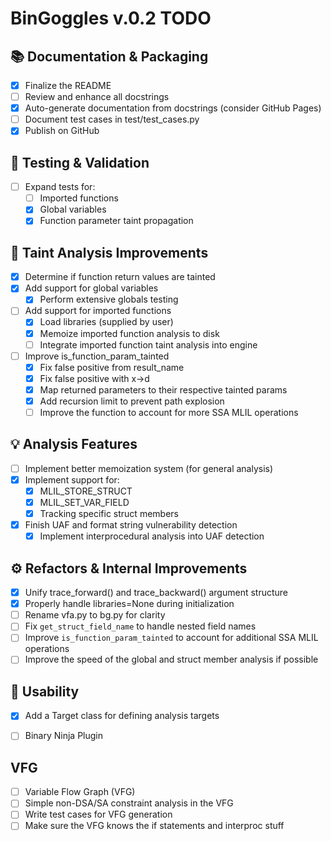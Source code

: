 # BinGoggles v.0.2 TODO

## 📚 Documentation & Packaging
- [x] Finalize the README
- [ ] Review and enhance all docstrings
- [X] Auto-generate documentation from docstrings (consider GitHub Pages)
- [ ] Document test cases in test/test_cases.py
- [x] Publish on GitHub

## 🧪 Testing & Validation
- [ ] Expand tests for:
  - [ ] Imported functions
  - [x] Global variables
  - [x] Function parameter taint propagation

## 🧩 Taint Analysis Improvements
- [x] Determine if function return values are tainted
- [x] Add support for global variables
  - [x] Perform extensive globals testing
- [ ] Add support for imported functions
  - [x] Load libraries (supplied by user)
  - [x] Memoize imported function analysis to disk
  - [ ] Integrate imported function taint analysis into engine
- [ ] Improve is_function_param_tainted
  - [x] Fix false positive from result_name
  - [x] Fix false positive with x->d
  - [x] Map returned parameters to their respective tainted params
  - [x] Add recursion limit to prevent path explosion
  - [ ] Improve the function to account for more SSA MLIL operations

## 💡 Analysis Features
- [ ] Implement better memoization system (for general analysis)
- [x] Implement support for:
  - [x] MLIL_STORE_STRUCT
  - [x] MLIL_SET_VAR_FIELD
  - [x] Tracking specific struct members
- [x] Finish UAF and format string vulnerability detection
  - [x] Implement interprocedural analysis into UAF detection

## ⚙️ Refactors & Internal Improvements
- [x] Unify trace_forward() and trace_backward() argument structure
- [x] Properly handle libraries=None during initialization
- [ ] Rename vfa.py to bg.py for clarity
- [ ] Fix `get_struct_field_name` to handle nested field names
- [ ] Improve `is_function_param_tainted` to account for additional SSA MLIL operations
- [ ] Improve the speed of the global and struct member analysis if possible

## 🎯 Usability
- [x] Add a Target class for defining analysis targets
- [ ] Binary Ninja Plugin


## VFG
- [ ] Variable Flow Graph (VFG)
- [ ] Simple non-DSA/SA constraint analysis in the VFG
- [ ] Write test cases for VFG generation
- [ ] Make sure the VFG knows the if statements and interproc stuff